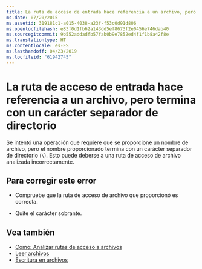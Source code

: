 ```yaml
---
title: La ruta de acceso de entrada hace referencia a un archivo, pero termina con un carácter separador de directorio
ms.date: 07/20/2015
ms.assetid: 319181c1-a015-4038-a23f-f53c0d91d806
ms.openlocfilehash: e83f0d1fb62a143dd5ef8673f2e0456e746dab40
ms.sourcegitcommit: 9b552addadfb57fab0b9e7852ed4f1f1b8a42f8e
ms.translationtype: HT
ms.contentlocale: es-ES
ms.lasthandoff: 04/23/2019
ms.locfileid: "61942745"
---
```

# <a name="the-input-path-refers-to-a-file-but-ends-with-a-directory-separator-character"></a>La ruta de acceso de entrada hace referencia a un archivo, pero termina con un carácter separador de directorio
Se intentó una operación que requiere que se proporcione un nombre de archivo, pero el nombre proporcionado termina con un carácter separador de directorio (`\`). Esto puede deberse a una ruta de acceso de archivo analizada incorrectamente.  
  
## <a name="to-correct-this-error"></a>Para corregir este error  
  
- Compruebe que la ruta de acceso de archivo que proporcionó es correcta.  
  
- Quite el carácter sobrante.  
  
## <a name="see-also"></a>Vea también

- [Cómo: Analizar rutas de acceso a archivos](../../visual-basic/developing-apps/programming/drives-directories-files/how-to-parse-file-paths.md)
- [Leer archivos](../../visual-basic/developing-apps/programming/drives-directories-files/reading-from-files.md)
- [Escritura en archivos](../../visual-basic/developing-apps/programming/drives-directories-files/writing-to-files.md)
